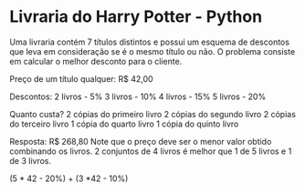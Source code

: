 
# Livraria do Harry Potter - Python

Uma livraria contém 7 títulos distintos e possui um esquema de descontos que leva em consideração se é o mesmo título ou não. O problema consiste em calcular o melhor desconto para o cliente.

Preço de um título qualquer: R$ 42,00

Descontos:
        2 livros - 5%
        3 livros - 10%
        4 livros - 15%
        5 livros - 20%

Quanto custa?
        2 cópias do primeiro livro
        2 cópias do segundo livro
        2 cópias do terceiro livro
        1 cópia do quarto livro
        1 cópia do quinto livro

Resposta: R$ 268,80
        Note que o preço deve ser o menor valor obtido combinando os livros.
        2 conjuntos de 4 livros é melhor que 1 de 5 livros e 1 de 3 livros.


(5 * 42 - 20%) + (3 *42 - 10%)